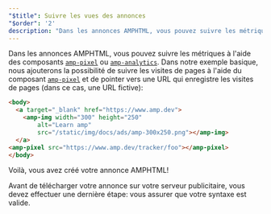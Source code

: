 ```yaml
---
"$title": Suivre les vues des annonces
"$order": '2'
description: "Dans les annonces AMPHTML, vous pouvez suivre les métriques à l'aide des composants amp-pixel ou amp-analytics. Dans notre exemple basique, nous ajouterons la possibilité de suivre les visites de pages ..."
---
```


Dans les annonces AMPHTML, vous pouvez suivre les métriques à l'aide des composants [`amp-pixel`](../../../../documentation/components/reference/amp-pixel.md) ou [`amp-analytics`](../../../../documentation/components/reference/amp-analytics.md).  Dans notre exemple basique, nous ajouterons la possibilité de suivre les visites de pages à l'aide du composant [`amp-pixel`](../../../../documentation/components/reference/amp-pixel.md) et de pointer vers une URL qui enregistre les visites de pages (dans ce cas, une URL fictive):

```html
<body>
  <a target="_blank" href="https://www.amp.dev">
    <amp-img width="300" height="250"
        alt="Learn amp"
        src="/static/img/docs/ads/amp-300x250.png"></amp-img>
  </a>
<amp-pixel src="https://www.amp.dev/tracker/foo"></amp-pixel>
</body>
```

Voilà, vous avez créé votre annonce AMPHTML!

Avant de télécharger votre annonce sur votre serveur publicitaire, vous devez effectuer une dernière étape: vous assurer que votre syntaxe est valide.
